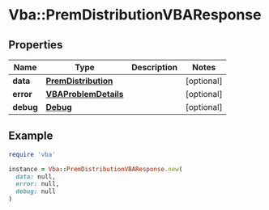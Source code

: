 # Vba::PremDistributionVBAResponse

## Properties

| Name | Type | Description | Notes |
| ---- | ---- | ----------- | ----- |
| **data** | [**PremDistribution**](PremDistribution.md) |  | [optional] |
| **error** | [**VBAProblemDetails**](VBAProblemDetails.md) |  | [optional] |
| **debug** | [**Debug**](Debug.md) |  | [optional] |

## Example

```ruby
require 'vba'

instance = Vba::PremDistributionVBAResponse.new(
  data: null,
  error: null,
  debug: null
)
```


